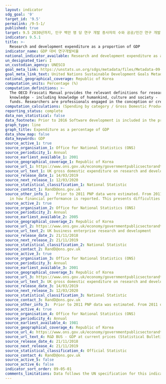 ```yaml
---
layout: indicator
sdg_goal: '9'
target_id: '9.5'
permalink: /9-5-1/
published: true
target: 9.5 2030년까지, 인구 백만 명 당 연구 개발 종사자의 수와 공공/민간 연구 개발 지출 대폭 증가 및 혁신 장려 등을 통해, 모든 국가, 특히 개발도상국의 과학 연구 강화, 산업 부문의 기술 역량 향상
indicator: 9.5.1
title: >-
  Research and development expenditure as a proportion of GDP
indicator_name: GDP 대비 연구개발비율
national_indicator_available: Research and development expenditure as a proportion of GDP
un_designated_tier: I
un_custodian_agency: UNESCO
goal_meta_link: https://unstats.un.org/sdgs/metadata/files/Metadata-09-05-01.pdf
goal_meta_link_text: United Nations Sustainable Development Goals Metadata (PDF 382 KB)
national_geographical_coverage: Republic of Korea
computation_units: Percentage (%)
computation_definitions: >-
  The OECD Frascati Manual provides the relevant definitions for research and experimental development, gross domestic expenditure on R&D and researchers. Research and experimental development (R&D) comprise creative and systematic work undertaken in order to increase the stock of
  knowledge - including knowledge of humankind, culture and society -  and to devise new applications of available knowledge. Intramural expenditures are all expenditures for R&D performed within a statistical unit or sector of the economy during a specific period, whatever the source of
  funds. Researchers are professionals engaged in the conception or creation of new knowledge, products, processes, methods and systems and also in the management of the projects concerned.
computation_calculations: (Spending by category / Gross Domestic Product) * 100
reporting_status: complete
data_non_statistical: false
data_footnote: Prior to 2016 Software development is included in the product group Computer programming and information service activities.
graph_type: line
graph_title: Expenditure as a percentage of GDP
data_show_map: false
data_keywords: GDP
source_active_1: true
source_organisation_1: Office for National Statistics (ONS)
source_periodicity_1: Annual
source_earliest_available_1: 2001
source_geographical_coverage_1: Republic of Korea
source_url_1: https://www.ons.gov.uk/economy/governmentpublicsectorandtaxes/researchanddevelopmentexpenditure/datasets/ukgrossdomesticexpenditureonresearchanddevelopment
source_url_text_1: UK gross domestic expenditure on research and development dataset
source_release_date_1: 14/03/2019
source_next_release_1: 12/03/2020
source_statistical_classification_1: National Statistic
source_contact_1: RandD@ons.gov.uk
source_other_info_1:   Prior to 2011 PNP data were estimated. From 2011 data has been collected from a biennial survey with non-survey years being estimated using data from survey years. New higher education financial reporting standards starting on or after 1 January 2015 have resulted in significant changes
  in how financial performance is reported. This presents difficulties in comparing results from 2015 onwards with historical trends.
source_active_2: true
source_organisation_2: Office for National Statistics (ONS)
source_periodicity_2: Annual
source_earliest_available_2: 2005
source_geographical_coverage_2: Republic of Korea
source_url_2: https://www.ons.gov.uk/economy/governmentpublicsectorandtaxes/researchanddevelopmentexpenditure/datasets/ukbusinessenterpriseresearchanddevelopment
source_url_text_2: UK business enterprise research and development
source_release_date_2: 21/11/2018
source_next_release_2: 21/11/2019
source_statistical_classification_2: National Statistic
source_contact_2: RandD@ons.gov.uk
source_active_3: true
source_organisation_3: Office for National Statistics (ONS)
source_periodicity_3: Annual
source_earliest_available_3: 2001
source_geographical_coverage_3: Republic of Korea
source_url_3: https://www.ons.gov.uk/economy/governmentpublicsectorandtaxes/researchanddevelopmentexpenditure/datasets/ukgrossdomesticexpenditureonresearchanddevelopmentregionaltables
source_url_text_3: UK gross domestic expenditure on research and development regional dataset
source_release_date_3: 14/03/2019
source_next_release_3: 12/03/2020
source_statistical_classification_3: National Statistic
source_contact_3: RandD@ons.gov.uk
source_other_info_3:  Prior to 2011 PNP data was estimated. From 2011 data has been collected from a biennial survey with intermediate years being estimated using previous years data.
source_active_4: true
source_organisation_4: Office for National Statistics (ONS)
source_periodicity_4: Annual
source_earliest_available_4: 1981
source_geographical_coverage_4: Republic of Korea
source_url_4: https://www.ons.gov.uk/economy/governmentpublicsectorandtaxes/researchanddevelopmentexpenditure/timeseries/dlht/berd
source_url_text_4: R&D BUS - GDP at current prices (Statistical Bulletin)
source_release_date_4: 21/11/2018
source_next_release_4: 21/11/2019
source_statistical_classification_4: Official Statistic 
source_contact_4: RandD@ons.gov.uk
source_active_5: false
source_active_6: false
indicator_sort_order: 09-05-01
comments_limitations: Data follows the UN specification for this indicator. This indicator has been identified in collaboration with topic experts.
---
```

